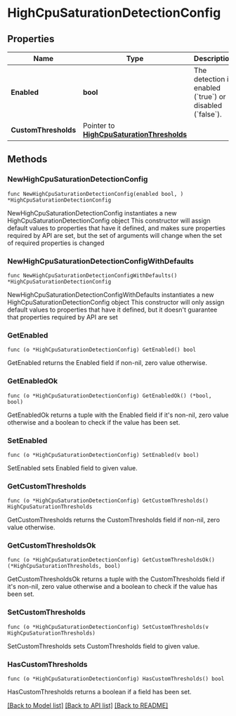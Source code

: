 # HighCpuSaturationDetectionConfig

## Properties

Name | Type | Description | Notes
------------ | ------------- | ------------- | -------------
**Enabled** | **bool** | The detection is enabled (&#x60;true&#x60;) or disabled (&#x60;false&#x60;). | 
**CustomThresholds** | Pointer to [**HighCpuSaturationThresholds**](HighCpuSaturationThresholds.md) |  | [optional] 

## Methods

### NewHighCpuSaturationDetectionConfig

`func NewHighCpuSaturationDetectionConfig(enabled bool, ) *HighCpuSaturationDetectionConfig`

NewHighCpuSaturationDetectionConfig instantiates a new HighCpuSaturationDetectionConfig object
This constructor will assign default values to properties that have it defined,
and makes sure properties required by API are set, but the set of arguments
will change when the set of required properties is changed

### NewHighCpuSaturationDetectionConfigWithDefaults

`func NewHighCpuSaturationDetectionConfigWithDefaults() *HighCpuSaturationDetectionConfig`

NewHighCpuSaturationDetectionConfigWithDefaults instantiates a new HighCpuSaturationDetectionConfig object
This constructor will only assign default values to properties that have it defined,
but it doesn't guarantee that properties required by API are set

### GetEnabled

`func (o *HighCpuSaturationDetectionConfig) GetEnabled() bool`

GetEnabled returns the Enabled field if non-nil, zero value otherwise.

### GetEnabledOk

`func (o *HighCpuSaturationDetectionConfig) GetEnabledOk() (*bool, bool)`

GetEnabledOk returns a tuple with the Enabled field if it's non-nil, zero value otherwise
and a boolean to check if the value has been set.

### SetEnabled

`func (o *HighCpuSaturationDetectionConfig) SetEnabled(v bool)`

SetEnabled sets Enabled field to given value.


### GetCustomThresholds

`func (o *HighCpuSaturationDetectionConfig) GetCustomThresholds() HighCpuSaturationThresholds`

GetCustomThresholds returns the CustomThresholds field if non-nil, zero value otherwise.

### GetCustomThresholdsOk

`func (o *HighCpuSaturationDetectionConfig) GetCustomThresholdsOk() (*HighCpuSaturationThresholds, bool)`

GetCustomThresholdsOk returns a tuple with the CustomThresholds field if it's non-nil, zero value otherwise
and a boolean to check if the value has been set.

### SetCustomThresholds

`func (o *HighCpuSaturationDetectionConfig) SetCustomThresholds(v HighCpuSaturationThresholds)`

SetCustomThresholds sets CustomThresholds field to given value.

### HasCustomThresholds

`func (o *HighCpuSaturationDetectionConfig) HasCustomThresholds() bool`

HasCustomThresholds returns a boolean if a field has been set.


[[Back to Model list]](../README.md#documentation-for-models) [[Back to API list]](../README.md#documentation-for-api-endpoints) [[Back to README]](../README.md)


